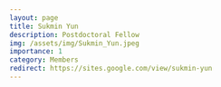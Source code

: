 ```yaml
---
layout: page
title: Sukmin Yun
description: Postdoctoral Fellow
img: /assets/img/Sukmin_Yun.jpeg
importance: 1
category: Members
redirect: https://sites.google.com/view/sukmin-yun
---
```

